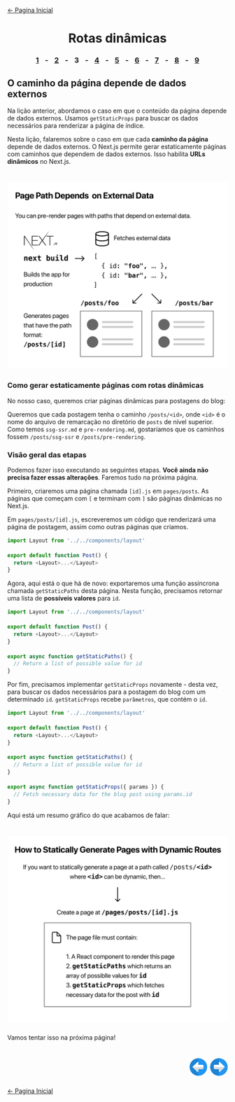 [← Pagina Inicial](../../../README.md#basico)

<h1 align="center">Rotas dinâmicas</h1>

<h3 align="center">
<a href="./1.md#rotas-din%C3%A2micas" style="margin:0 10px;">1</a> -
<a href="./2.md#rotas-din%C3%A2micas" style="margin:0 10px;">2</a> -
<spam style="margin:0 10px;">3</spam> -
<a href="./4.md#rotas-din%C3%A2micas" style="margin:0 10px;">4</a> -
<a href="./5.md#rotas-din%C3%A2micas" style="margin:0 10px;">5</a> -
<a href="./6.md#rotas-din%C3%A2micas" style="margin:0 10px;">6</a> -
<a href="./7.md#rotas-din%C3%A2micas" style="margin:0 10px;">7</a> -
<a href="./8.md#rotas-din%C3%A2micas" style="margin:0 10px;">8</a> -
<a href="./9.md#rotas-din%C3%A2micas" style="margin:0 10px;">9</a>
</h3>

## O caminho da página depende de dados externos

Na lição anterior, abordamos o caso em que o conteúdo da página depende de dados externos. Usamos `getStaticProps` para buscar os dados necessários para renderizar a página de índice.

Nesta lição, falaremos sobre o caso em que cada **caminho da página** depende de dados externos. O Next.js permite gerar estaticamente páginas com caminhos que dependem de dados externos. Isso habilita **URLs dinâmicos** no Next.js.

<h1 align="center"><img src="../../../images/page-path-external-data.png"></h1>

### Como gerar estaticamente páginas com rotas dinâmicas

No nosso caso, queremos criar páginas dinâmicas para postagens do blog:

Queremos que cada postagem tenha o caminho `/posts/<id>`, onde `<id>` é o nome do arquivo de remarcação no diretório de `posts` de nível superior.
Como temos `ssg-ssr.md` e `pre-rendering.md`, gostaríamos que os caminhos fossem `/posts/ssg-ssr` e `/posts/pre-rendering`.

### Visão geral das etapas

Podemos fazer isso executando as seguintes etapas. **Você ainda não precisa fazer essas alterações**. Faremos tudo na próxima página.

Primeiro, criaremos uma página chamada `[id].js` em `pages/posts`. As páginas que começam com `[` e terminam com `]` são páginas dinâmicas no Next.js.

Em `pages/posts/[id].js`, escreveremos um código que renderizará uma página de postagem, assim como outras páginas que criamos.

```javascript
import Layout from '../../components/layout'

export default function Post() {
  return <Layout>...</Layout>
}
```

Agora, aqui está o que há de novo: exportaremos uma função assíncrona chamada `getStaticPaths` desta página. Nesta função, precisamos retornar uma lista de **possíveis valores** para `id`.

```javascript
import Layout from '../../components/layout'

export default function Post() {
  return <Layout>...</Layout>
}

export async function getStaticPaths() {
  // Return a list of possible value for id
}
```

Por fim, precisamos implementar `getStaticProps` novamente - desta vez, para buscar os dados necessários para a postagem do blog com um determinado `id`. `getStaticProps` recebe `parâmetros`, que contém o `id`.

```javascript
import Layout from '../../components/layout'

export default function Post() {
  return <Layout>...</Layout>
}

export async function getStaticPaths() {
  // Return a list of possible value for id
}

export async function getStaticProps({ params }) {
  // Fetch necessary data for the blog post using params.id
}
```

Aqui está um resumo gráfico do que acabamos de falar:

<h1 align="center"><img src="../../../images/how-to-dynamic-routes.png"></h1>

Vamos tentar isso na próxima página!

<h1 align="right">
<a href="./2.md#rotas-din%C3%A2micas"><img src="../../../images/previous-arrow.svg" alt="next-arrow" width="40px"></a>
<a href="./4.md#rotas-din%C3%A2micas"><img src="../../../images/next-arrow.svg" alt="next-arrow" width="40px"></a>
</h1>

[← Pagina Inicial](../../../README.md#basico)